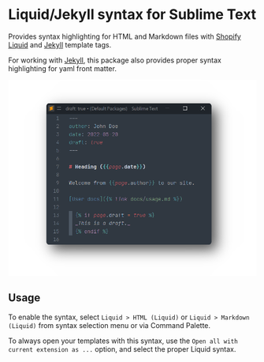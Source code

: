 # Liquid/Jekyll syntax for Sublime Text

Provides syntax highlighting for HTML and Markdown files with [Shopify Liquid](https://shopify.github.io/liquid/) and [Jekyll](https://jekyllrb.com/docs/liquid/) template tags.

For working with [Jekyll](https://jekyllrb.com), this package also provides proper syntax highlighting for yaml front matter.

![](preview.png)

## Usage

To enable the syntax, select `Liquid > HTML (Liquid)` or `Liquid > Markdown (Liquid)` from syntax selection menu or via Command Palette.

To always open your templates with this syntax, use the `Open all with current extension as ...` option, and select the proper Liquid syntax.
